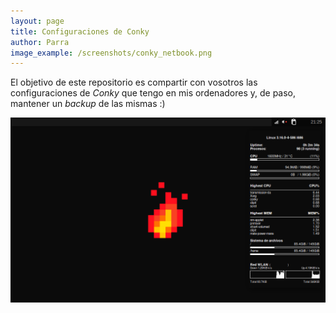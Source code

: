 ```yaml
---
layout: page
title: Configuraciones de Conky
author: Parra
image_example: /screenshots/conky_netbook.png
---
```


El objetivo de este repositorio es compartir con vosotros las configuraciones de _Conky_ que tengo en mis ordenadores y, de paso, mantener un _backup_ de las mismas :)

![Imagen de ejemplo de conky](/screenshots/conky_netbook.png)
